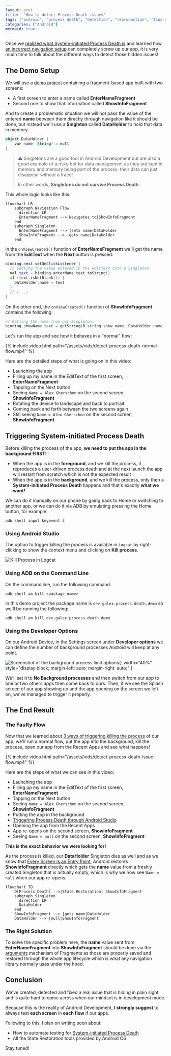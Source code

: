 ```yaml
---
layout: post
title:  "How to detect Process Death issues"
tags: ["android", "process death", "detection", "reproduction", "find out"]
categories: ["Android"]
mermaid: true
---
```


Once we [realized what System-initiated Process Death is](https://galex.dev/posts/process-death-is-the-rule-not-the-exception/) and learned how [an incorrect navigation setup](https://galex.dev/posts/every-screen-is-an-entry-point/) can completely screw up our app, it is very much time to talk about the different ways to detect those hidden issues!

## The Demo Setup

We will use a [demo project](https://github.com/galex/process-death-demo-project) containing a fragment-based app built with two screens:
- A first screen to enter a name called **EnterNameFragment** 
- Second one to show that information called **ShowInfoFragment**

And to create a problematic situation we will not pass the value of the entered **name** between them directly through navigation like it should be done, but instead we'll use a **Singleton** called **DataHolder** to hold that data in memory.

```kotlin
object DataHolder {
    var name: String? = null
}
```

> ⚠️ Singletons are a good tool in Android Development but are also a good example of a risky bet for data management as they are kept in memory and memory being part of the process, their data can just disappear without a trace! 
> 
> In other words, **Singletons do not survive Process Death**.

This whole logic looks like this:

```mermaid
flowchart LR
    subgraph Navigation Flow
      direction LR
      EnterNameFragment -->|Navigates to|ShowInfoFragment    
    end
    subgraph Singleton
      EnterNameFragment --> |sets name|DataHolder
      ShowInfoFragment --> |gets name|DataHolder
    end
```
In the `onViewCreated()` function of **EnterNameFragment** we'll get the name from the **EditText** when the **Next** button is pressed:
```kotlin
binding.next.setOnClickListener {
  // Setting the value entered in the editText into a Singleton
  val text = binding.enterName.text.toString()
  if (text.isNotBlank()) {
    DataHolder.name = text
  }
  // (...)
}
```
On the other end, the `onViewCreated()` function of **ShowInfoFragment** contains the following:
```kotlin
// Getting the name from our Singleton
binding.showName.text = getString(R.string.show_name, DataHolder.name ?: "null")
```
Let's run the app and see how it behaves in a "normal" flow:

{% include video.html path="/assets/vids/detect-process-death-normal-flow.mp4" %}

Here are the detailed steps of what is going on in this video:

- Launching the app
- Filling up my name in the EditText of the first screen, **EnterNameFragment**
- Tapping on the Next button
- Seeing `Name = Alex Gherschon` on the second screen, **ShowInfoFragment**
- Rotating the device to landscape and back to portrait
- Coming back and forth between the two screens again
- Still seeing `Name = Alex Gherschon` on the second screen, **ShowInfoFragment**

## Triggering System-initiated Process Death

Before killing the process of the app, **we need to put the app in the background FIRST!** 

- When the app is in the **foreground**, and we kill the process, it reproduces a user-driven process death and at the next launch the app will restart from scratch which is not the expected result
- When the app is in the **background**, and we kill the process, only then a **System-initiated Process Death** happens and that's exactly **what we want!**

We can do it manually on our phone by going back to Home or switching to another app, or we can do it via ADB by emulating pressing the Home button, for example:

```shell
adb shell input keyevent 3
```

### Using Android Studio

The option to trigger killing the process is available in `Logcat` by right-clicking to show the context menu and clicking on **Kill process**. 

![Kill Process in Logcat](/assets/img/logcat-kill-process-death.png)

### Using ADB on the Command Line

On the command line, run the following command:
```shell
adb shell am kill <package name>
```
In this demo project the package name is `dev.galex.process.death.demo` so we'll be running the following: 
```shell
adb shell am kill dev.galex.process.death.demo
```

### Using the Developer Options

On our Android Device, in the Settings screen under **Developer options** we can define the number of background processes Android will keep at any point.

![Screenshot of the background process limit options](/assets/img/background-process-limit-dev-options.png){: width="40%" style="display:block; margin-left: auto; margin-right: auto;" }

We'll set it to **No Background processes** and then switch from our app to one or two others apps then come back to ours. Then, if we see the Splash screen of our app showing up and the app opening on the screen we left on, we've managed to trigger it properly.

## The End Result

### The Faulty Flow

Now that we learned about [3 ways of triggering killing the process](#triggering-system-initiated-process-death) of our app, we'll run a normal flow, put the app into the background, kill the process, open our app from the Recent Apps and see what happens!

{% include video.html path="/assets/vids/detect-process-death-issue-flow.mp4" %}

Here are the steps of what we can see in this video:

- Launching the app
- Filling up my name in the EditText of the first screen, **EnterNameFragment**
- Tapping on the Next button
- Seeing `Name = Alex Gherschon` on the second screen, **ShowInfoFragment**
- Putting the app in the background
- [Triggering Process Death through Android Studio](#using-android-studio)
- Opening the app from the Recent Apps 
- App re-opens on the second screen, **ShowInfoFragment**
- Seeing `Name = null` on the second screen, **ShowInfoFragment**

**This is the exact behavior we were looking for!**

As the process is killed, our **DataHolder** Singleton dies as well and as we know that [Every Screen is an Entry Point](https://galex.dev/posts/every-screen-is-an-entry-point/), Android restores **ShowInfoFragment** directly which gets the **name** value from a freshly created Singleton that is actually empty, which is why we now see `Name = null` when our app re-opens.

```mermaid
flowchart TD
    D[Process Death] -->|State Restoration| ShowInfoFragment
    subgraph Singleton
      direction LR
      DataHolder
    end
    ShowInfoFragment --> |gets name|DataHolder
    DataHolder --> |null|ShowInfoFragment
```

### The Right Solution

To solve the specific problem here, the **name** value sent from **EnterNameFragment** into **ShowInfoFragment** should be done via the [arguments](https://developer.android.com/reference/androidx/fragment/app/Fragment.html#Fragment()) mechanism of Fragments as those are properly saved and restored through the whole app lifecycle which is what any navigation library normally uses under the hood.

## Conclusion

We've created, detected and fixed a real issue that is hiding in plain sight and is quite hard to come across when our mindset is in development mode.

Because this is the reality of Android Development, **I strongly suggest** to always test **each screen** in **each flow** if our apps.

Following to this, I plan on writing soon about:

- How to automate testing for [System-initiated Process Death](https://galex.dev/posts/process-death-is-the-rule-not-the-exception/)
- All the State Restoration tools provided by Android OS

Stay tuned!





